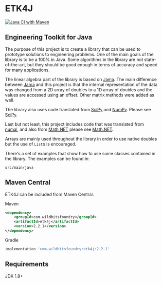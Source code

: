 # ETK4J

[![Java CI with Maven](https://github.com/StaticBeagle/ETK4J/actions/workflows/maven.yml/badge.svg)](https://github.com/StaticBeagle/ETK4J/actions/workflows/maven.yml)

## Engineering Toolkit for Java

The purpose of this project is to create a library that can be used to prototype solutions to engineering problems. One 
of the main goals of the library is to be a 100% in Java. Some algorithms in the library are not state-of-the-art, but 
they should be good enough in terms of accuracy and speed for many applications.

The linear algebra part of the library is based on [Jama](https://math.nist.gov/javanumerics/jama/).
The main difference between [Jama](https://math.nist.gov/javanumerics/jama/) and this project is that the internal
representation of the data was changed from a 2D array of doubles to a 1D array of doubles and the values are accessed
using an offset. Other matrix methods were added as well.

The library also uses code translated from [SciPy](https://scipy.org/) and [NumPy](https://numpy.org/). 
Please see [SciPy](https://github.com/StaticBeagle/ETK4J/blob/master/SciPy).

Last but not least, this project includes code that was translated from [numal](https://github.com/JeffBezanson/numal),
and also from [Math.NET](https://www.mathdotnet.com/) please see [Math.NET](https://github.com/StaticBeagle/ETK4J/blob/master/Math.NET.txt).

Arrays are mainly used throughout the library in order to use native doubles but the use of `List`s is encouraged. 

There's a set of examples that show how to use some classes contained in the library. The examples
can be found in:

    src/main/java

## Maven Central

ETK4J can be included from Maven Central.

Maven

```xml
<dependency>
    <groupId>com.wildbitsfoundry</groupId>
    <artifactId>etk4j</artifactId>
    <version>2.2.1</version>
</dependency>
```
Gradle
```bash
implementation 'com.wildbitsfoundry:etk4j:2.2.1'
```

Requirements
---
JDK 1.8+
